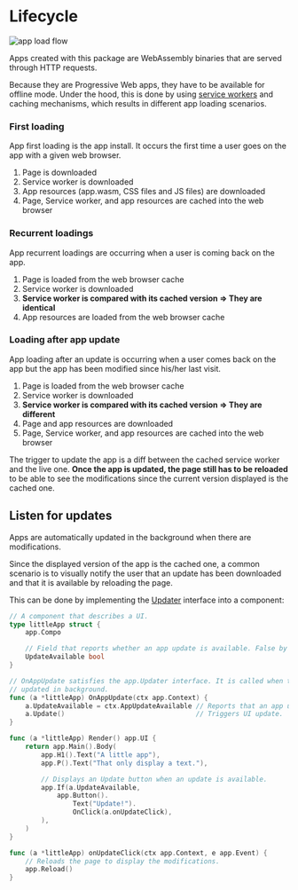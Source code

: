 # Lifecycle

![app load flow](/web/images/app-lifecycle.png)

Apps created with this package are WebAssembly binaries that are served through HTTP requests.

Because they are Progressive Web apps, they have to be available for offline mode. Under the hood, this is done by using [service workers](https://developer.mozilla.org/en-US/docs/Web/API/Service_Worker_API) and caching mechanisms, which results in different app loading scenarios.

### First loading

App first loading is the app install. It occurs the first time a user goes on the app with a given web browser.

1. Page is downloaded
2. Service worker is downloaded
3. App resources (app.wasm, CSS files and JS files) are downloaded
4. Page, Service worker, and app resources are cached into the web browser

### Recurrent loadings

App recurrent loadings are occurring when a user is coming back on the app.

1. Page is loaded from the web browser cache
2. Service worker is downloaded
3. **Service worker is compared with its cached version => They are identical**
4. App resources are loaded from the web browser cache

### Loading after app update

App loading after an update is occurring when a user comes back on the app but the app has been modified since his/her last visit.

1. Page is loaded from the web browser cache
2. Service worker is downloaded
3. **Service worker is compared with its cached version => They are different**
4. Page and app resources are downloaded
5. Page, Service worker, and app resources are cached into the web browser

The trigger to update the app is a diff between the cached service worker and the live one. **Once the app is updated, the page still has to be reloaded** to be able to see the modifications since the current version displayed is the cached one.

## Listen for updates

Apps are automatically updated in the background when there are modifications.

Since the displayed version of the app is the cached one, a common scenario is to visually notify the user that an update has been downloaded and that it is available by reloading the page.

This can be done by implementing the [Updater](/reference#Updater) interface into a component:

```go
// A component that describes a UI.
type littleApp struct {
	app.Compo

	// Field that reports whether an app update is available. False by default.
	UpdateAvailable bool
}

// OnAppUpdate satisfies the app.Updater interface. It is called when the app is
// updated in background.
func (a *littleApp) OnAppUpdate(ctx app.Context) {
	a.UpdateAvailable = ctx.AppUpdateAvailable // Reports that an app update is available.
	a.Update()                                 // Triggers UI update.
}

func (a *littleApp) Render() app.UI {
	return app.Main().Body(
		app.H1().Text("A little app"),
		app.P().Text("That only display a text."),

		// Displays an Update button when an update is available.
		app.If(a.UpdateAvailable,
			app.Button().
				Text("Update!").
				OnClick(a.onUpdateClick),
		),
	)
}

func (a *littleApp) onUpdateClick(ctx app.Context, e app.Event) {
	// Reloads the page to display the modifications.
	app.Reload()
}
```
